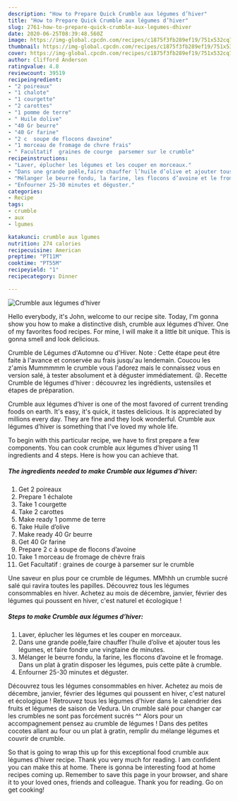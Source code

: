 ```yaml
---
description: "How to Prepare Quick Crumble aux légumes d’hiver"
title: "How to Prepare Quick Crumble aux légumes d’hiver"
slug: 2761-how-to-prepare-quick-crumble-aux-legumes-dhiver
date: 2020-06-25T08:39:48.560Z
image: https://img-global.cpcdn.com/recipes/c1875f3fb289ef19/751x532cq70/crumble-aux-legumes-dhiver-photo-principale-de-la-recette.jpg
thumbnail: https://img-global.cpcdn.com/recipes/c1875f3fb289ef19/751x532cq70/crumble-aux-legumes-dhiver-photo-principale-de-la-recette.jpg
cover: https://img-global.cpcdn.com/recipes/c1875f3fb289ef19/751x532cq70/crumble-aux-legumes-dhiver-photo-principale-de-la-recette.jpg
author: Clifford Anderson
ratingvalue: 4.8
reviewcount: 39519
recipeingredient:
- "2 poireaux"
- "1 chalote"
- "1 courgette"
- "2 carottes"
- "1 pomme de terre"
- " Huile dolive"
- "40 Gr beurre"
- "40 Gr farine"
- "2 c  soupe de flocons davoine"
- "1 morceau de fromage de chvre frais"
- " Facultatif  graines de courge  parsemer sur le crumble"
recipeinstructions:
- "Laver, éplucher les légumes et les couper en morceaux."
- "Dans une grande poêle,faire chauffer l’huile d’olive et ajouter tous les légumes, et faire fondre une vingtaine de minutes."
- "Mélanger le beurre fondu, la farine, les flocons d’avoine et le fromage. Dans un plat à gratin disposer les légumes, puis cette pâte à crumble."
- "Enfourner 25-30 minutes et déguster."
categories:
- Recipe
tags:
- crumble
- aux
- lgumes

katakunci: crumble aux lgumes 
nutrition: 274 calories
recipecuisine: American
preptime: "PT11M"
cooktime: "PT55M"
recipeyield: "1"
recipecategory: Dinner

---
```



![Crumble aux légumes d’hiver](https://img-global.cpcdn.com/recipes/c1875f3fb289ef19/751x532cq70/crumble-aux-legumes-dhiver-photo-principale-de-la-recette.jpg)

Hello everybody, it's John, welcome to our recipe site. Today, I'm gonna show you how to make a distinctive dish, crumble aux légumes d’hiver. One of my favorites food recipes. For mine, I will make it a little bit unique. This is gonna smell and look delicious.

Crumble de Légumes d&#39;Automne ou d&#39;Hiver. Note : Cette étape peut être faite à l&#39;avance et conservée au frais jusqu&#39;au lendemain. Coucou les z&#39;amis Mummmmm le crumble vous l&#39;adorez mais le connaissez vous en version salé, à tester absolument et à déguster immédiatement. 😜. Recette Crumble de légumes d&#39;hiver : découvrez les ingrédients, ustensiles et étapes de préparation.

Crumble aux légumes d’hiver is one of the most favored of current trending foods on earth. It's easy, it's quick, it tastes delicious. It is appreciated by millions every day. They are fine and they look wonderful. Crumble aux légumes d’hiver is something that I've loved my whole life.


To begin with this particular recipe, we have to first prepare a few components. You can cook crumble aux légumes d’hiver using 11 ingredients and 4 steps. Here is how you can achieve that.

<!--inarticleads1-->

##### The ingredients needed to make Crumble aux légumes d’hiver:

1. Get 2 poireaux
1. Prepare 1 échalote
1. Take 1 courgette
1. Take 2 carottes
1. Make ready 1 pomme de terre
1. Take  Huile d’olive
1. Make ready 40 Gr beurre
1. Get 40 Gr farine
1. Prepare 2 c à soupe de flocons d’avoine
1. Take 1 morceau de fromage de chèvre frais
1. Get  Facultatif : graines de courge à parsemer sur le crumble


Une saveur en plus pour ce crumble de légumes. MMhhh un crumble sucré salé qui ravira toutes les papilles. Découvrez tous les légumes consommables en hiver. Achetez au mois de décembre, janvier, février des légumes qui poussent en hiver, c&#39;est naturel et écologique ! 

<!--inarticleads2-->

##### Steps to make Crumble aux légumes d’hiver:

1. Laver, éplucher les légumes et les couper en morceaux.
1. Dans une grande poêle,faire chauffer l’huile d’olive et ajouter tous les légumes, et faire fondre une vingtaine de minutes.
1. Mélanger le beurre fondu, la farine, les flocons d’avoine et le fromage. Dans un plat à gratin disposer les légumes, puis cette pâte à crumble.
1. Enfourner 25-30 minutes et déguster.


Découvrez tous les légumes consommables en hiver. Achetez au mois de décembre, janvier, février des légumes qui poussent en hiver, c&#39;est naturel et écologique ! Retrouvez tous les légumes d&#39;hiver dans le calendrier des fruits et légumes de saison de Vedura. Un crumble salé pour changer car les crumbles ne sont pas forcément sucrés ^^ Alors pour un accompagnement pensez au crumble de légumes ! Dans des petites cocotes allant au four ou un plat à gratin, remplir du mélange légumes et couvrir de crumble. 

So that is going to wrap this up for this exceptional food crumble aux légumes d’hiver recipe. Thank you very much for reading. I am confident you can make this at home. There is gonna be interesting food at home recipes coming up. Remember to save this page in your browser, and share it to your loved ones, friends and colleague. Thank you for reading. Go on get cooking!

